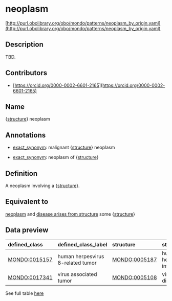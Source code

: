 # neoplasm 

[http://purl.obolibrary.org/obo/mondo/patterns/neoplasm_by_origin.yaml](http://purl.obolibrary.org/obo/mondo/patterns/neoplasm_by_origin.yaml)
## Description 

TBD.
## Contributors 
* [https://orcid.org/0000-0002-6601-2165](https://orcid.org/0000-0002-6601-2165) 
## Name 

{[structure](http://www.w3.org/2002/07/owl#Thing)} neoplasm

## Annotations 

* [exact_synonym](http://www.geneontology.org/formats/oboInOwl#hasExactSynonym): malignant {[structure](http://www.w3.org/2002/07/owl#Thing)} neoplasm

* [exact_synonym](http://www.geneontology.org/formats/oboInOwl#hasExactSynonym): neoplasm of {[structure](http://www.w3.org/2002/07/owl#Thing)}

## Definition 

A neoplasm involving a {[structure](http://www.w3.org/2002/07/owl#Thing)}.

## Equivalent to 

[neoplasm](http://purl.obolibrary.org/obo/MONDO_0005070) and [disease arises from structure](http://purl.obolibrary.org/obo/RO_0004022) some {[structure](http://www.w3.org/2002/07/owl#Thing)}

## Data preview 
| defined_class                                | defined_class_label               | structure                                    | structure_label               |
|:---------------------------------------------|:----------------------------------|:---------------------------------------------|:------------------------------|
| [MONDO:0015157](http://purl.obolibrary.org/obo/MONDO_0015157) | human herpesvirus 8-related tumor | [MONDO:0005187](http://purl.obolibrary.org/obo/MONDO_0005187) | human herpesvirus 8 infection |
| [MONDO:0017341](http://purl.obolibrary.org/obo/MONDO_0017341) | virus associated tumor            | [MONDO:0005108](http://purl.obolibrary.org/obo/MONDO_0005108) | viral infectious disease      |

See full table [here](https://github.com/monarch-initiative/mondo/blob/master/src/patterns/data/matches/neoplasm_by_origin.tsv) 

